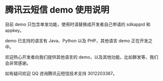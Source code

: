 # 腾讯云短信 demo 使用说明
目前 demo 只包含单发功能，使用时请替换成开发者自己申请的 sdkappid 和 appkey。

demo 已支持的语言有 Java、Python 以及 PHP，其他语言 demo 正在开发之中。

欢迎热心开发者向我们提供其他语言的 demo，以及其他功能，比如群发等，我们会非常感谢。

如有疑问欢迎 QQ 咨询腾讯云短信技术支持 3012203387。
